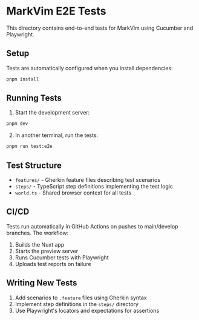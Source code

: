 # MarkVim E2E Tests

This directory contains end-to-end tests for MarkVim using Cucumber and Playwright.

## Setup

Tests are automatically configured when you install dependencies:

```bash
pnpm install
```

## Running Tests

1. Start the development server:
```bash
pnpm dev
```

2. In another terminal, run the tests:
```bash
pnpm run test:e2e
```

## Test Structure

- `features/` - Gherkin feature files describing test scenarios
- `steps/` - TypeScript step definitions implementing the test logic
- `world.ts` - Shared browser context for all tests

## CI/CD

Tests run automatically in GitHub Actions on pushes to main/develop branches. The workflow:
1. Builds the Nuxt app
2. Starts the preview server
3. Runs Cucumber tests with Playwright
4. Uploads test reports on failure

## Writing New Tests

1. Add scenarios to `.feature` files using Gherkin syntax
2. Implement step definitions in the `steps/` directory
3. Use Playwright's locators and expectations for assertions
